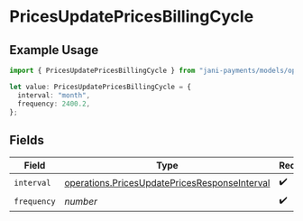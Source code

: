 # PricesUpdatePricesBillingCycle

## Example Usage

```typescript
import { PricesUpdatePricesBillingCycle } from "jani-payments/models/operations";

let value: PricesUpdatePricesBillingCycle = {
  interval: "month",
  frequency: 2400.2,
};
```

## Fields

| Field                                                                                                          | Type                                                                                                           | Required                                                                                                       | Description                                                                                                    |
| -------------------------------------------------------------------------------------------------------------- | -------------------------------------------------------------------------------------------------------------- | -------------------------------------------------------------------------------------------------------------- | -------------------------------------------------------------------------------------------------------------- |
| `interval`                                                                                                     | [operations.PricesUpdatePricesResponseInterval](../../models/operations/pricesupdatepricesresponseinterval.md) | :heavy_check_mark:                                                                                             | N/A                                                                                                            |
| `frequency`                                                                                                    | *number*                                                                                                       | :heavy_check_mark:                                                                                             | N/A                                                                                                            |